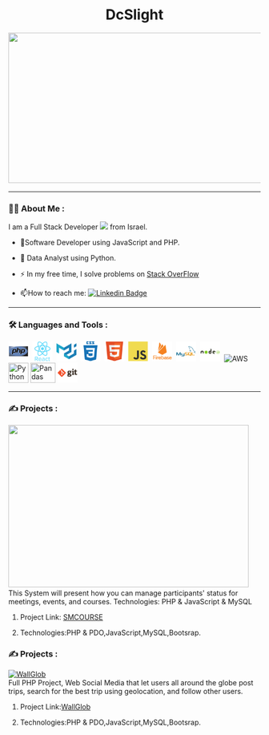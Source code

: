 <div id="header" align="center">
  <h1>
    DcSlight
  
  </h1>
</div>
<div align="center">
  <img src="https://media.giphy.com/media/dWesBcTLavkZuG35MI/giphy.gif" width="600" height="300"/>
</div>

---

### :woman_technologist: About Me :
I am a Full Stack Developer <img src="https://media.giphy.com/media/WUlplcMpOCEmTGBtBW/giphy.gif" width="30"> from Israel.
- :telescope:Software Developer using JavaScript and PHP.

- :seedling: Data Analyst using Python.

- :zap: In my free time, I solve problems on [Stack OverFlow](https://stackoverflow.com/users/18440338/idan-noyshul)
- :mailbox:How to reach me: [![Linkedin Badge](https://img.shields.io/badge/-IdanNoyshul-blue?style=flat&logo=Linkedin&logoColor=white)](www.linkedin.com/in/idan-noyshul)

---

### :hammer_and_wrench: Languages and Tools :
<div>
  <img src="https://github.com/devicons/devicon/blob/master/icons/php/php-original.svg" title="PHP" alt="Php" width="40" height="40"/>&nbsp;
  <img src="https://github.com/devicons/devicon/blob/master/icons/react/react-original-wordmark.svg" title="React" alt="React" width="40" height="40"/>&nbsp;
  <img src="https://github.com/devicons/devicon/blob/master/icons/materialui/materialui-original.svg" title="Material UI" alt="Material UI" width="40" height="40"/>&nbsp;
  <img src="https://github.com/devicons/devicon/blob/master/icons/css3/css3-plain-wordmark.svg"  title="CSS3" alt="CSS" width="40" height="40"/>&nbsp;
  <img src="https://github.com/devicons/devicon/blob/master/icons/html5/html5-original.svg" title="HTML5" alt="HTML" width="40" height="40"/>&nbsp;
  <img src="https://github.com/devicons/devicon/blob/master/icons/javascript/javascript-original.svg" title="JavaScript" alt="JavaScript" width="40" height="40"/>&nbsp;
  <img src="https://github.com/devicons/devicon/blob/master/icons/firebase/firebase-plain-wordmark.svg" title="Firebase" alt="Firebase" width="40" height="40"/>&nbsp;
  <img src="https://github.com/devicons/devicon/blob/master/icons/mysql/mysql-original-wordmark.svg" title="MySQL"  alt="MySQL" width="40" height="40"/>&nbsp;
  <img src="https://github.com/devicons/devicon/blob/master/icons/nodejs/nodejs-original-wordmark.svg" title="NodeJS" alt="NodeJS" width="40" height="40"/>&nbsp;
  <img src="https://cdn.iconscout.com/icon/free/png-256/mongodb-5-1175140.png" title="AWS" alt="AWS" width="40" height="40"/>&nbsp;
  <img src="https://upload.wikimedia.org/wikipedia/commons/thumb/c/c3/Python-logo-notext.svg/1200px-Python-logo-notext.svg.png" title="Python" **alt="Python" width="40" height="40"/>
    <img src="https://cdn.filestackcontent.com/GgTFAbNTtiA09pWpwLAz" title="Pandas" **alt="Pandas" width="50" height="40"/>
  <img src="https://github.com/devicons/devicon/blob/master/icons/git/git-original-wordmark.svg" title="Git" **alt="Git" width="40" height="40"/>
</div>

---
<!-- BLOG-POST-LIST:END -->

### :writing_hand: Projects :
<!-- BLOG-POST-LIST:START -->
<img src="http://www.uploads.co.il/uploads/images/874975509.jpg" width="480" height="324">
</br>
This System will present how you can manage participants' status for meetings, events, and courses.
Technologies: PHP & JavaScript & MySQL

1) Project Link: <a href="https://www.youtube.com/watch?v=giPJy27Fb8cs">SMCOURSE</a>

2) Technologies:PHP & PDO,JavaScript,MySQL,Bootsrap.


<!-- BLOG-POST-LIST:END -->

### :writing_hand: Projects :
<!-- BLOG-POST-LIST:START -->
[![WallGlob](https://img.youtube.com/vi/3CqfRD3DkAs/0.jpg)](https://www.youtube.com/watch?v=3CqfRD3DkAs)
</br>
Full PHP Project, Web Social Media that let users all around the globe post trips, search for the best trip using geolocation, and follow other users.
1) Project Link:[WallGlob](https://www.youtube.com/watch?v=3CqfRD3DkAs)

2) Technologies:PHP & PDO,JavaScript,MySQL,Bootsrap.



